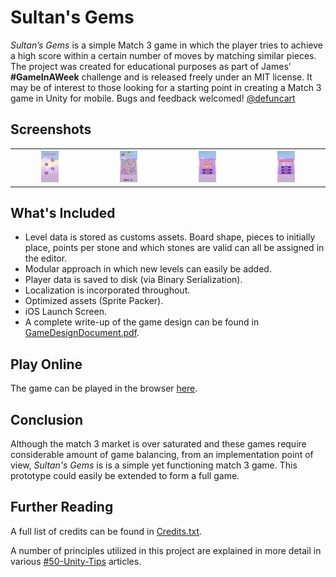 # Sultan's Gems

*Sultan’s Gems* is a simple Match 3 game in which the player tries to achieve a high score within a certain number of moves by matching similar pieces. The project was created for educational purposes as part of James’ **#GameInAWeek** challenge and is released freely under an MIT license. It may be of interest to those looking for a starting point in creating a Match 3 game in Unity for mobile. Bugs and feedback welcomed! [@defuncart](https://twitter.com/defuncart)

## Screenshots

<table style="width:100%">
  <tr>
    <th><img src="../docs/assets/images/SultansGems/screenshot1.png" style="width:25%"></th>
    <th><img src="../docs/assets/images/SultansGems/screenshot2.png" style="width:25%"></th>
    <th><img src="../docs/assets/images/SultansGems/screenshot3.png" style="width:25%"></th>
    <th><img src="../docs/assets/images/SultansGems/screenshot4.png" style="width:25%"></th>
  </tr>
</table>

## What's Included

* Level data is stored as customs assets. Board shape, pieces to initially place, points per stone and which stones are valid can all be assigned in the editor.
* Modular approach in which new levels can easily be added.
* Player data is saved to disk (via Binary Serialization).
* Localization is incorporated throughout.
* Optimized assets (Sprite Packer).
* iOS Launch Screen.
* A complete write-up of the game design can be found in [GameDesignDocument.pdf](GameDesignDocument.pdf).

## Play Online

The game can be played in the browser [here](http://defuncart.github.io/game-in-a-week/SultansGems/).

## Conclusion

Although the match 3 market is over saturated and these games require considerable amount of game balancing, from an implementation point of view, *Sultan's Gems* is is a simple yet functioning match 3 game. This prototype could easily be extended to form a full game.

## Further Reading

A full list of credits can be found in [Credits.txt](Credits.txt).

A number of principles utilized in this project are explained in more detail in various [#50-Unity-Tips](https://github.com/defuncart/50-unity-tips) articles.
